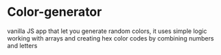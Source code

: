 # Color-generator
vanilla JS app that let you generate random colors, it uses simple logic working with arrays and creating hex color codes by combining numbers and letters 
